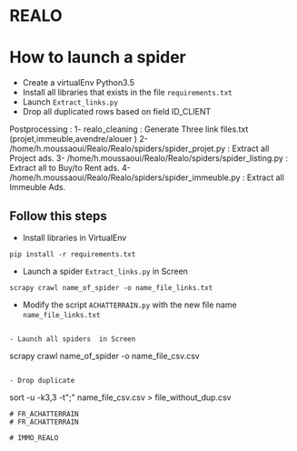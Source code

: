 # REALO
# How to launch a spider
 - Create a virtualEnv Python3.5 
 - Install all libraries that exists in the file `requirements.txt`
 - Launch `Extract_links.py`
 - Drop all duplicated rows based on field ID_CLIENT

Postprocessing :
1- realo_cleaning : Generate Three link files.txt (projet,immeuble,avendre/alouer )
2- /home/h.moussaoui/Realo/Realo/spiders/spider_projet.py : Extract all Project ads.
3- /home/h.moussaoui/Realo/Realo/spiders/spider_listing.py : Extract all to Buy/to Rent ads.
4- /home/h.moussaoui/Realo/Realo/spiders/spider_immeuble.py : Extract all Immeuble Ads.


## Follow this steps

- Install libraries in VirtualEnv
```
pip install -r requirements.txt
```

- Launch a spider `Extract_links.py` in Screen
``` 
scrapy crawl name_of_spider -o name_file_links.txt
```
- Modify the script `ACHATTERRAIN.py` with the new file name `name_file_links.txt`
```

- Launch all spiders  in Screen
``` 
scrapy crawl name_of_spider -o name_file_csv.csv
```

- Drop duplicate
```
sort -u -k3,3 -t";" name_file_csv.csv > file_without_dup.csv
```
# FR_ACHATTERRAIN
# FR_ACHATTERRAIN

# IMMO_REALO
